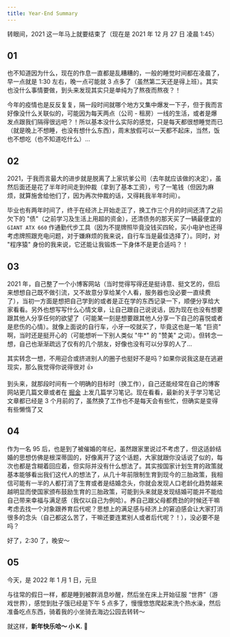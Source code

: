 ```yaml
---
title: Year-End Summary
---
```


转眼间，2021 这一年马上就要结束了（现在是 2021 年 12 月 27 日 凌晨 1:45）

## 01

也不知道因为什么，现在的作息一直都是乱糟糟的，一般的睡觉时间都在凌晨了，早一点就是 1:30 左右，晚一点可能就 3 点多了（虽然第二天还是得上班）。其实也没什么事情要做，到头来发现其实只是单纯为了熬夜而熬夜？！

今年的疫情也是反反复复，隔一段时间就哪个地方又集中爆发一下子，但于我而言好像没什么关联似的，可能因为每天两点（公司 - 租房）一线的生活，或者是爆发点跟我们隔得很远吧？！所以基本没什么实际的感觉，只是每天都很想睡觉而已（就是晚上不想睡，也没有想什么东西），周末放假可以一天都不起床，当然，饭也不想吃（也不知道吃什么）...

## 02

2021，于我而言最大的进步就是脱离了上家坑爹公司（去年就应该做的决定），虽然后面还是花了半年时间走到仲裁（拿到了基本工资），亏了一笔钱（但因为麻烦，就算施舍给他们了，因为再次仲裁的话，又得耗我半年时间）。

毕业也有两年时间了，终于在经济上开始走正了，换工作三个月的时间还清了之前欠下的 "债"（之前学习及生活上用超的资金），还清债务的那天买了一辆最便宜的 `GIANT ATX 660` 作通勤代步工具（因为不提牌照毕竟没钱买四轮，买小电驴也还得考虑牌照跟充电问题，对于嫌麻烦的我来说，自行车当是最佳选择了）。同时，对 "程序猿" 身份的我来说，它还能让我锻炼一下身体不是更合适吗？！

## 03

2021 年，自己整了一个小博客网站（当时觉得写得还是挺诗意、挺文艺的，但后来想想自己既不做引流，又不故意分享给某个人看，服务器也没必要一直续费了），当初一方面是想把自己学到的或者是正在学的东西记录一下，顺便分享给大家看看。另外也想写写什么心情文章，让自己跟自己说说话，因为现在也没有想要跟其他人分享任何的欲望了（可能某一刻是想要跟其他人分享一下自己的喜悦或者是悲伤的心情）。就像上面说的自行车，小牙一咬就买了，毕竟这也是一笔 "巨资" 啊，当时还是挺开心的（可能想听一下别人类似 "牛\*" 的 "赞美" 之词）。但转念一想，自己也渐渐疏远了仅有的几个朋友，好像也没有可以分享的人了...

其实转念一想，不用迎合或挤进别人的圈子也挺好不是吗？如果你说我这是在逃避现实，那么我觉得你说得很对 👍

到头来，就那段时间有一个明确的目标时（换工作），自己还能经常在自己的博客网站更几篇文章或者在 [掘金](https://juejin.cn/user/3940246036945822/posts) 上发几篇学习笔记。现在看看，最新的关于学习笔记文章都已经是 3 个月前的了，虽然换了工作也不是每天会有些忙，但确实是变得有些懒惰了又

## 04

作为一名 95 后，也是到了被催婚的年纪，虽然跟家里说过不考虑了，但这适龄结婚的思想仿佛是根深蒂固的，好像离开了这个话题，大家就跟你没话说了似的，每次也都是含糊着回应着，但实际并没有什么想法了。其实按国家计划生育的政策就基本能够看出我们这代人的想法了，从几十年前限制生育到现今的三胎政策，我相信可能有一半的人都打消了生育或者是结婚念头，你就会发现人口老龄化趋势越来越明显而使国家颁布鼓励生育的三胎政策，可能到头来就是发现结婚可能并不能给自己带来幸福与满足感（我仅以自己为例哈）。养自己跟父母都费劲的时候还干嘛考虑去找一个对象跟养育后代呢？思想上的满足感与经济上的窘迫感会让大家打消很多的念头（自己都这么苦了，干嘛还要连累别人或者后代呢？！），没必要不是吗？

好了，2:30 了，晚安～

## 05

今天，是 2022 年 1 月 1 日，元旦

与往常的假日一样，都是睡到被群消息吵醒，然后坐在床上开始征服 “世界”（游戏世界），感觉到肚子饿已经是下午 5 点多了，慢慢悠悠爬起来洗个热水澡，然后准备吃点东西，骑着我的小坐骑去海边公园去转转～

就这样，**新年快乐哈～ 小 K.** 💭
